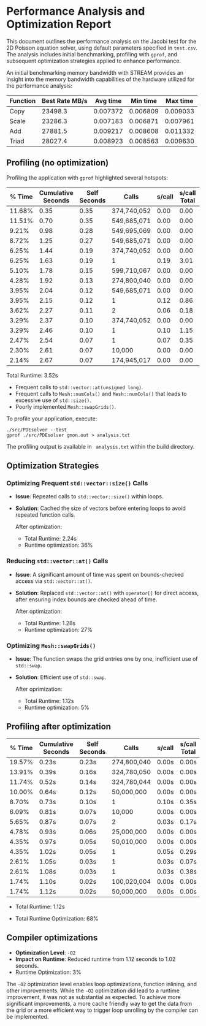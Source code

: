 # Performance Analysis and Optimization Report

This document outlines the performance analysis on the Jacobi test for the 2D Poisson equation solver, using default parameters specified in `test.csv`. The analysis includes initial benchmarking, profiling with `gprof`, and subsequent optimization strategies applied to enhance performance.

An initial benchmarking memory bandwidth with STREAM provides an insight into the memory bandwidth capabilities of the hardware utilized for the performance analysis:

| Function | Best Rate MB/s | Avg time | Min time | Max time |
| -------- | -------------- | -------- | -------- | -------- |
| Copy     | 23498.3        | 0.007372 | 0.006809 | 0.009033 |
| Scale    | 23286.3        | 0.007183 | 0.006871 | 0.007961 |
| Add      | 27881.5        | 0.009217 | 0.008608 | 0.011332 |
| Triad    | 28027.4        | 0.008923 | 0.008563 | 0.009630 |

## Profiling (no optimization)

Profiling the application with `gprof` highlighted several hotspots:

| % Time | Cumulative Seconds | Self Seconds | Calls       | s/call | s/call Total | Function                          |
| ------ | ------------------ | ------------ | ----------- | ------ | ------------ | --------------------------------- |
| 11.68% | 0.35               | 0.35         | 374,740,052 | 0.00   | 0.00         | `std::vector::at`                 |
| 11.51% | 0.70               | 0.35         | 549,685,071 | 0.00   | 0.00         | `std::vector::_M_range_check`     |
| 9.21%  | 0.98               | 0.28         | 549,695,069 | 0.00   | 0.00         | `std::vector::size`               |
| 8.72%  | 1.25               | 0.27         | 549,685,071 | 0.00   | 0.00         | `std::vector::at`                 |
| 6.25%  | 1.44               | 0.19         | 374,740,052 | 0.00   | 0.00         | `std::vector::_M_range_check`     |
| 6.25%  | 1.63               | 0.19         | 1           | 0.19   | 3.01         | `testJacobi`                      |
| 5.10%  | 1.78               | 0.15         | 599,710,067 | 0.00   | 0.00         | `std::vector::size`               |
| 4.28%  | 1.92               | 0.13         | 274,800,040 | 0.00   | 0.00         | `Mesh::getNode`                   |
| 3.95%  | 2.04               | 0.12         | 549,685,071 | 0.00   | 0.00         | `std::vector::operator[]`         |
| 3.95%  | 2.15               | 0.12         | 1           | 0.12   | 0.86         | `Boundaries::setInnerNodes`       |
| 3.62%  | 2.27               | 0.11         | 2           | 0.06   | 0.18         | `std::vector::_M_fill_initialize` |
| 3.29%  | 2.37               | 0.10         | 374,740,052 | 0.00   | 0.00         | `std::vector::operator[]`         |
| 3.29%  | 2.46               | 0.10         | 1           | 0.10   | 1.15         | `jacobi`                          |
| 2.47%  | 2.54               | 0.07         | 1           | 0.07   | 0.35         | `Mesh::swapGrids`                 |
| 2.30%  | 2.61               | 0.07         | 10,000      | 0.00   | 0.00         | `Node* std::__uninitialized_copy` |
| 2.14%  | 2.67               | 0.07         | 174,945,017 | 0.00   | 0.00         | `Mesh::numCols`                   |

Total Runtime: 3.52s

- Frequent calls to `std::vector::at(unsigned long)`.
- Frequent calls to `Mesh::numCols()` and `Mesh::numCols()` that leads to excessive use of `std::size()`.
- Poorly implemented `Mesh::swapGrids()`.

To profile your application, execute:

    ./src/PDEsolver --test
    gprof ./src/PDEsolver gmon.out > analysis.txt

The profiling output is available in ` analysis.txt` within the build directory.

## Optimization Strategies

### Optimizing Frequent `std::vector::size()` Calls

- **Issue**: Repeated calls to `std::vector::size()` within loops.
- **Solution**: Cached the size of vectors before entering loops to avoid repeated function calls.

  After optimization:

  - Total Runtime: 2.24s
  - Runtime optimization: 36%

### Reducing `std::vector::at()` Calls

- **Issue**: A significant amount of time was spent on bounds-checked access via `std::vector::at()`.
- **Solution**: Replaced `std::vector::at()` with `operator[]` for direct access, after ensuring index bounds are checked ahead of time.

  After optimization:

  - Total Runtime: 1.28s
  - Runtime optimization: 27%

### Optimizing `Mesh::swapGrids()`

- **Issue**: The function swaps the grid entries one by one, inefficient use of `std::swap`.
- **Solution**: Efficient use of `std::swap`.

  After oprimization:

  - Total Runtime: 1.12s
  - Runtime optimization: 5%

## Profiling after optimization

| % Time | Cumulative Seconds | Self Seconds | Calls       | s/call | s/call Total | Function                                   |
| ------ | ------------------ | ------------ | ----------- | ------ | ------------ | ------------------------------------------ |
| 19.57% | 0.23s              | 0.23s        | 274,800,040 | 0.00s  | 0.00s        | `Mesh::getNode`                            |
| 13.91% | 0.39s              | 0.16s        | 324,780,050 | 0.00s  | 0.00s        | `std::vector::operator[]`                  |
| 11.74% | 0.52s              | 0.14s        | 324,780,044 | 0.00s  | 0.00s        | `std::vector::operator[]`                  |
| 10.00% | 0.64s              | 0.12s        | 50,000,000  | 0.00s  | 0.00s        | `std::_Construct`                          |
| 8.70%  | 0.73s              | 0.10s        | 1           | 0.10s  | 0.35s        | `Boundaries::setInnerNodes`                |
| 6.09%  | 0.81s              | 0.07s        | 10,000      | 0.00s  | 0.00s        | `std::__uninitialized_copy`                |
| 5.65%  | 0.87s              | 0.07s        | 2           | 0.03s  | 0.17s        | `std::vector::vector`                      |
| 4.78%  | 0.93s              | 0.06s        | 25,000,000  | 0.00s  | 0.00s        | `Mesh::setNode`                            |
| 4.35%  | 0.97s              | 0.05s        | 50,010,000  | 0.00s  | 0.00s        | `__gnu_cxx::operator!=`                    |
| 4.35%  | 1.02s              | 0.05s        | 1           | 0.05s  | 0.29s        | `jacobi`                                   |
| 2.61%  | 1.05s              | 0.03s        | 1           | 0.03s  | 0.07s        | `printToCSV`                               |
| 2.61%  | 1.08s              | 0.03s        | 1           | 0.03s  | 0.38s        | `Mesh::Mesh`                               |
| 1.74%  | 1.10s              | 0.02s        | 100,020,004 | 0.00s  | 0.00s        | `__gnu_cxx::__normal_iterator::base`       |
| 1.74%  | 1.12s              | 0.02s        | 50,000,000  | 0.00s  | 0.00s        | `__gnu_cxx::__normal_iterator::operator++` |

- Total Runtime: 1.12s

- Total Runtime Optimization: 68%

## Compiler optimizations

- **Optimization Level**: `-O2`
- **Impact on Runtime**: Reduced runtime from 1.12 seconds to 1.02 seconds.
- Runtime Optimization: 3%

The `-O2` optimization level enables loop optimizations, function inlining, and other improvements.
While the `-O2` optimization did lead to a runtime improvement, it was not as substantial as expected. To achieve more significant improvements, a more cache friendly way to get the data from the grid or a more efficient way to trigger loop unrolling by the compiler can be implemented.
